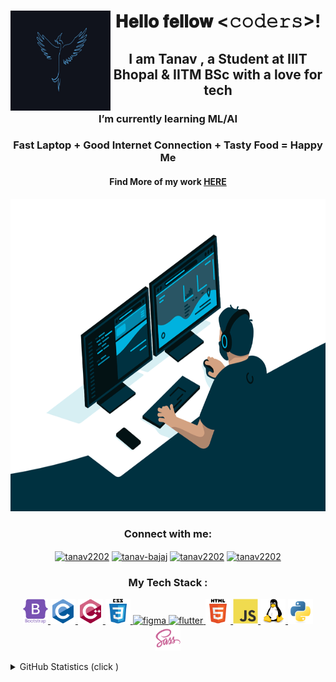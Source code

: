 <div>
 <a href="https://tanav2202.github.io/" target=_blank > <img align="left" src="./Assets/TanavLogoDark.jpeg" alt="My Logo" width="160" height="160"></a>
<h1 align="center">𝐇𝐞𝐥𝐥𝐨 𝐟𝐞𝐥𝐥𝐨𝐰 <𝚌𝚘𝚍𝚎𝚛𝚜>! </h1>
<!--    <h3>👈 My Logo </h3> -->
 </div>

<!-- 
 <h1 align="center" >About Me</h1> -->
   <h2 align="center">I am Tanav , a Student at IIIT Bhopal & IITM BSc with a love for tech</h2>
<h3  align="center" >I’m currently learning ML/AI</h3>
<h3 align="center"> Fast Laptop + Good Internet Connection + Tasty Food = Happy Me </h3>
<h4 align="center">Find More of my work  <a href="https://www.kaggle.com/tanavbajaj" target=_blank>HERE</a></h4>
<p align="center">
  <img src="./Assets/codinggif.gif" alt="coding gif" width="600" height="500"></center>
</p>

<h3 align="center">Connect with me:</h3>
<p align="center">
<a href="https://twitter.com/tanav2202" target="blank"><img align="center" src="https://raw.githubusercontent.com/rahuldkjain/github-profile-readme-generator/master/src/images/icons/Social/twitter.svg" alt="tanav2202" height="30" width="40" /></a>
<a href="https://linkedin.com/in/tanav-bajaj" target="blank"><img align="center" src="https://raw.githubusercontent.com/rahuldkjain/github-profile-readme-generator/master/src/images/icons/Social/linked-in-alt.svg" alt="tanav-bajaj" height="30" width="40" /></a>
<a href="https://instagram.com/tanav_2202_" target="blank"><img align="center" src="https://raw.githubusercontent.com/rahuldkjain/github-profile-readme-generator/master/src/images/icons/Social/instagram.svg" alt="tanav2202" height="30" width="40" /></a>
 <a href="https://www.youtube.com/channel/UCqZrhUq6F3r7sNyYr2knAqQ" target="blank"><img align="center" src="https://raw.githubusercontent.com/rahuldkjain/github-profile-readme-generator/master/src/images/icons/Social/youtube.svg" alt="tanav2202" height="30" width="40" /></a>
</p>

<h3 align="center">My Tech Stack :</h3>
<p align="center"> <a href="https://getbootstrap.com" target="_blank"> <img src="https://raw.githubusercontent.com/devicons/devicon/master/icons/bootstrap/bootstrap-plain-wordmark.svg" alt="bootstrap" width="40" height="40"/> </a> <a href="https://www.cprogramming.com/" target="_blank"> <img src="https://raw.githubusercontent.com/devicons/devicon/master/icons/c/c-original.svg" alt="c" width="40" height="40"/> </a> <a href="https://www.w3schools.com/cpp/" target="_blank"> <img src="https://raw.githubusercontent.com/devicons/devicon/master/icons/cplusplus/cplusplus-original.svg" alt="cplusplus" width="40" height="40"/> </a> <a href="https://www.w3schools.com/css/" target="_blank"> <img src="https://raw.githubusercontent.com/devicons/devicon/master/icons/css3/css3-original-wordmark.svg" alt="css3" width="40" height="40"/> </a> <a href="https://www.figma.com/" target="_blank"> <img src="https://www.vectorlogo.zone/logos/figma/figma-icon.svg" alt="figma" width="40" height="40"/> </a> <a href="https://flutter.dev" target="_blank"> <img src="https://www.vectorlogo.zone/logos/flutterio/flutterio-icon.svg" alt="flutter" width="40" height="40"/> </a> <a href="https://www.w3.org/html/" target="_blank"> <img src="https://raw.githubusercontent.com/devicons/devicon/master/icons/html5/html5-original-wordmark.svg" alt="html5" width="40" height="40"/> </a> <a href="https://developer.mozilla.org/en-US/docs/Web/JavaScript" target="_blank"> <img src="https://raw.githubusercontent.com/devicons/devicon/master/icons/javascript/javascript-original.svg" alt="javascript" width="40" height="40"/> </a> <a href="https://www.linux.org/" target="_blank"> <img src="https://raw.githubusercontent.com/devicons/devicon/master/icons/linux/linux-original.svg" alt="linux" width="40" height="40"/> </a> <a href="https://www.python.org" target="_blank"> <img src="https://raw.githubusercontent.com/devicons/devicon/master/icons/python/python-original.svg" alt="python" width="40" height="40"/> </a> <a href="https://sass-lang.com" target="_blank"> <img src="https://raw.githubusercontent.com/devicons/devicon/master/icons/sass/sass-original.svg" alt="sass" width="40" height="40"/> </a> </p>

<details>

  <summary>GitHub Statistics (click )</summary>
  
<p align="center" ><img align="center" src="https://github-readme-stats.vercel.app/api/top-langs?username=tanav2202&show_icons=true&locale=en&layout=compact&theme=radical" alt="tanav2202" /> </p>
<p align="center" >
<!-- <img  src="https://activity-graph.herokuapp.com/graph?username=tanav2202&bg_color=011627&color=e4e2e2&line=fafafa&point=f4f2f2&area=true&hide_border=true" height='300px' alt="tanav2202" /> -->
</p>

<p align="center">
  <img src="https://github.com/tanav2202/tanav2202/blob/output/github-contribution-grid-snake.svg" alt="snake"></center>
</p>
</details>
